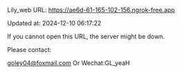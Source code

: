 Lily_web URL: https://ae6d-61-165-102-156.ngrok-free.app

Updated at: 2024-12-10 06:17:22

If you cannot open this URL, the server might be down.

Please contact: 

goley04@foxmail.com Or Wechat:GL_yeaH